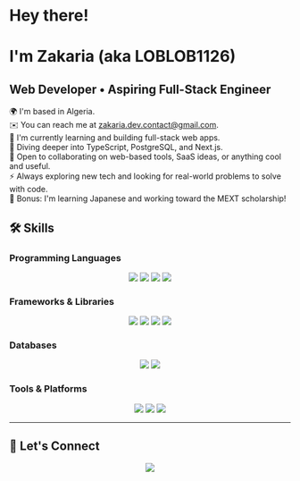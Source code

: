 # Hey there!  
I'm Zakaria (aka LOBLOB1126)  
============================================================================================================================

Web Developer • Aspiring Full-Stack Engineer  
-----------------

🌍  I'm based in Algeria.  
✉️  You can reach me at zakaria.dev.contact@gmail.com.  
🚀  I'm currently learning and building full-stack web apps.  
🧠  Diving deeper into TypeScript, PostgreSQL, and Next.js.  
🤝  Open to collaborating on web-based tools, SaaS ideas, or anything cool and useful.  
⚡  Always exploring new tech and looking for real-world problems to solve with code.  
🎌  Bonus: I'm learning Japanese and working toward the MEXT scholarship!  

<!-- Skills -->
## 🛠 Skills

### Programming Languages  
<p align="center"> 
  <img src="https://img.shields.io/badge/JavaScript-F7DF1E?style=flat&logo=javascript&logoColor=black"/> 
  <img src="https://img.shields.io/badge/TypeScript-3178C6?style=flat&logo=typescript&logoColor=white"/> 
  <img src="https://img.shields.io/badge/Python-3776AB?style=flat&logo=python&logoColor=white"/> 
  <img src="https://img.shields.io/badge/SQL-4479A1?style=flat&logo=mysql&logoColor=white"/>
</p>

### Frameworks & Libraries  
<p align="center"> 
  <img src="https://img.shields.io/badge/Next.js-000000?style=flat&logo=nextdotjs&logoColor=white"/> 
  <img src="https://img.shields.io/badge/Angular-DD0031?style=flat&logo=angular&logoColor=white"/> 
  <img src="https://img.shields.io/badge/Tailwind_CSS-06B6D4?style=flat&logo=tailwindcss&logoColor=white"/> 
  <img src="https://img.shields.io/badge/Node.js-339933?style=flat&logo=nodedotjs&logoColor=white"/> 
</p>

### Databases  
<p align="center"> 
  <img src="https://img.shields.io/badge/PostgreSQL-336791?style=flat&logo=postgresql&logoColor=white"/> 
  <img src="https://img.shields.io/badge/Firebase-FFCA28?style=flat&logo=firebase&logoColor=black"/> 
</p>

### Tools & Platforms  
<p align="center"> 
  <img src="https://img.shields.io/badge/Git-F05032?style=flat&logo=git&logoColor=white"/> 
  <img src="https://img.shields.io/badge/Docker-2496ED?style=flat&logo=docker&logoColor=white"/> 
  <img src="https://img.shields.io/badge/Visual%20Studio%20Code-007ACC?style=flat&logo=visualstudiocode&logoColor=white"/> 
</p>

---

## 🤝 Let's Connect  
<p align="center"> 
  <a href="mailto:zakaria.dev.contact@gmail.com"><img src="https://img.shields.io/badge/Email-D14836?style=flat&logo=gmail&logoColor=white"/></a>
</p>
